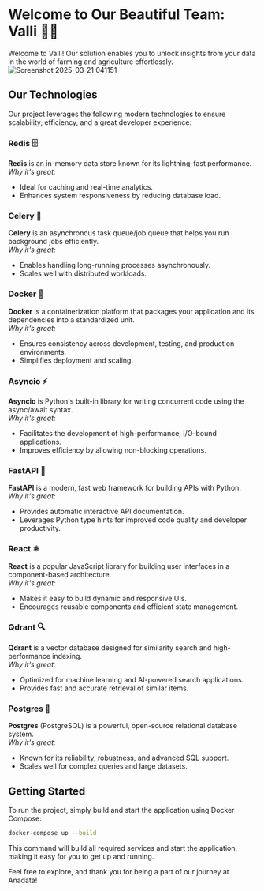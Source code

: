 # Welcome to Our Beautiful Team: Valli 🚜🌾

Welcome to Valli! Our solution enables you to unlock insights from your data in the world of farming and agriculture effortlessly.
![Screenshot 2025-03-21 041151](https://github.com/user-attachments/assets/be225eb4-0a5b-418a-a854-ec720760284b)
## Our Technologies

Our project leverages the following modern technologies to ensure scalability, efficiency, and a great developer experience:

### Redis 🗄️
**Redis** is an in-memory data store known for its lightning-fast performance.  
*Why it's great:*  
- Ideal for caching and real-time analytics.  
- Enhances system responsiveness by reducing database load.

### Celery 🐝
**Celery** is an asynchronous task queue/job queue that helps you run background jobs efficiently.  
*Why it's great:*  
- Enables handling long-running processes asynchronously.  
- Scales well with distributed workloads.

### Docker 🐳
**Docker** is a containerization platform that packages your application and its dependencies into a standardized unit.  
*Why it's great:*  
- Ensures consistency across development, testing, and production environments.  
- Simplifies deployment and scaling.

### Asyncio ⚡
**Asyncio** is Python's built-in library for writing concurrent code using the async/await syntax.  
*Why it's great:*  
- Facilitates the development of high-performance, I/O-bound applications.  
- Improves efficiency by allowing non-blocking operations.

### FastAPI 🚀
**FastAPI** is a modern, fast web framework for building APIs with Python.  
*Why it's great:*  
- Provides automatic interactive API documentation.  
- Leverages Python type hints for improved code quality and developer productivity.

### React ⚛️
**React** is a popular JavaScript library for building user interfaces in a component-based architecture.  
*Why it's great:*  
- Makes it easy to build dynamic and responsive UIs.  
- Encourages reusable components and efficient state management.

### Qdrant 🔍
**Qdrant** is a vector database designed for similarity search and high-performance indexing.  
*Why it's great:*  
- Optimized for machine learning and AI-powered search applications.  
- Provides fast and accurate retrieval of similar items.

### Postgres 🐘
**Postgres** (PostgreSQL) is a powerful, open-source relational database system.  
*Why it's great:*  
- Known for its reliability, robustness, and advanced SQL support.  
- Scales well for complex queries and large datasets.

## Getting Started

To run the project, simply build and start the application using Docker Compose:

```bash
docker-compose up --build
```

This command will build all required services and start the application, making it easy for you to get up and running.

Feel free to explore, and thank you for being a part of our journey at Anadata!

